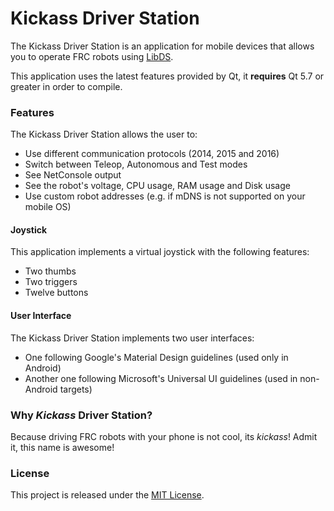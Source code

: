 # Kickass Driver Station

The Kickass Driver Station is an application for mobile devices that allows you to operate FRC robots using [LibDS](https://github.com/frc-utilities/libds). 

This application uses the latest features provided by Qt, it **requires** Qt 5.7 or greater in order to compile.

### Features

The Kickass Driver Station allows the user to:

- Use different communication protocols (2014, 2015 and 2016)
- Switch between Teleop, Autonomous and Test modes
- See NetConsole output
- See the robot's voltage, CPU usage, RAM usage and Disk usage
- Use custom robot addresses (e.g. if mDNS is not supported on your mobile OS)

#### Joystick

This application implements a virtual joystick with the following features:

- Two thumbs
- Two triggers
- Twelve buttons

#### User Interface

The Kickass Driver Station implements two user interfaces:

- One following Google's Material Design guidelines (used only in Android)
- Another one following Microsoft's Universal UI guidelines (used in non-Android targets)

### Why *Kickass* Driver Station?

Because driving FRC robots with your phone is not cool, its *kickass*! Admit it, this name is awesome!

### License

This project is released under the [MIT License](LICENSE.md).
